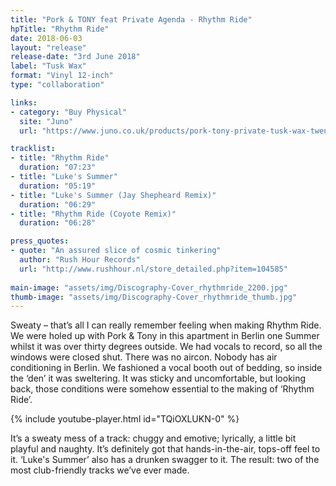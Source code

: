 ```yaml
---
title: "Pork & TONY feat Private Agenda - Rhythm Ride"
hpTitle: "Rhythm Ride"
date: 2018-06-03
layout: "release"
release-date: "3rd June 2018"
label: "Tusk Wax"
format: "Vinyl 12-inch"
type: "collaboration"

links:
- category: "Buy Physical"
  site: "Juno"
  url: "https://www.juno.co.uk/products/pork-tony-private-tusk-wax-twenty-five/666666-01/"

tracklist:
- title: "Rhythm Ride"
  duration: "07:23"
- title: "Luke's Summer"
  duration: "05:19"
- title: "Luke's Summer (Jay Shepheard Remix)"
  duration: "06:29"
- title: "Rhythm Ride (Coyote Remix)"
  duration: "06:28"

press_quotes:
- quote: "An assured slice of cosmic tinkering"
  author: "Rush Hour Records"
  url: "http://www.rushhour.nl/store_detailed.php?item=104585"
    
main-image: "assets/img/Discography-Cover_rhythmride_2200.jpg"
thumb-image: "assets/img/Discography-Cover_rhythmride_thumb.jpg"
---
```


Sweaty – that’s all I can really remember feeling when making Rhythm Ride. We were holed up with Pork & Tony in this apartment in Berlin one Summer whilst it was over thirty degrees outside. We had vocals to record, so all the windows were closed shut. There was no aircon. Nobody has air conditioning in Berlin. We fashioned a vocal booth out of bedding, so inside the ‘den’ it was sweltering. It was sticky and uncomfortable, but looking back, those conditions were somehow essential to the making of ‘Rhythm Ride’.  

{% include youtube-player.html id="TQiOXLUKN-0" %}

It’s a sweaty mess of a track: chuggy and emotive; lyrically, a little bit playful and naughty. It’s definitely got that hands-in-the-air, tops-off feel to it. ‘Luke's Summer’ also has a drunken swagger to it. The result: two of the most club-friendly tracks we’ve ever made. 